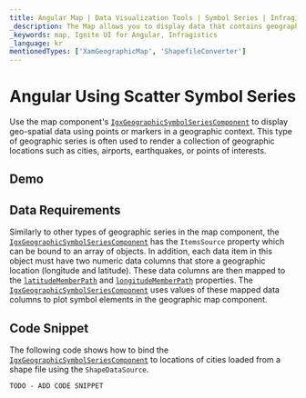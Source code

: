 ```yaml
---
title: Angular Map | Data Visualization Tools | Symbol Series | Infragistics
_description: The Map allows you to display data that contains geographic locations from view models or geo-spatial data loaded from shape files on geographic imagery maps.View the demo, dependencies, usage and toolbar for more information.
_keywords: map, Ignite UI for Angular, Infragistics
_language: kr
mentionedTypes: ['XamGeographicMap', 'ShapefileConverter']
---
```


# Angular Using Scatter Symbol Series

Use the map component's [`IgxGeographicSymbolSeriesComponent`]({environment:dvApiBaseUrl}/products/ignite-ui-angular/api/docs/typescript/latest/classes/igxgeographicsymbolseriescomponent.html) to display geo-spatial data using points or markers in a geographic context. This type of geographic series is often used to render a collection of geographic locations such as cities, airports, earthquakes, or points of interests.

## Demo

<code-view style="height: 400px" alt="Angular geo map type scatter symbol series"
           data-demos-base-url="{environment:dvDemosBaseUrl}"
                    iframe-src="{environment:dvDemosBaseUrl}/maps/geo-map/type-scatter-symbol-series"
                                                 github-src="maps/geo-map/type-scatter-symbol-series">
</code-view>


<div class="divider--half"></div>

## Data Requirements

Similarly to other types of geographic series in the map component, the [`IgxGeographicSymbolSeriesComponent`]({environment:dvApiBaseUrl}/products/ignite-ui-angular/api/docs/typescript/latest/classes/igxgeographicsymbolseriescomponent.html) has the `ItemsSource` property which can be bound to an array of objects. In addition, each data item in this object must have two numeric data columns that store a geographic location (longitude and latitude). These data columns are then mapped to the [`latitudeMemberPath`]({environment:dvApiBaseUrl}/products/ignite-ui-angular/api/docs/typescript/latest/classes/igxgeographicsymbolseriescomponent.html#latitudememberpath) and [`longitudeMemberPath`]({environment:dvApiBaseUrl}/products/ignite-ui-angular/api/docs/typescript/latest/classes/igxgeographicsymbolseriescomponent.html#longitudememberpath) properties. The [`IgxGeographicSymbolSeriesComponent`]({environment:dvApiBaseUrl}/products/ignite-ui-angular/api/docs/typescript/latest/classes/igxgeographicsymbolseriescomponent.html) uses values of these mapped data columns to plot symbol elements in the geographic map component.

## Code Snippet

The following code shows how to bind the [`IgxGeographicSymbolSeriesComponent`]({environment:dvApiBaseUrl}/products/ignite-ui-angular/api/docs/typescript/latest/classes/igxgeographicsymbolseriescomponent.html) to locations of cities loaded from a shape file using the `ShapeDataSource`.

<!-- Angular -->

```html
TODO - ADD CODE SNIPPET
```
